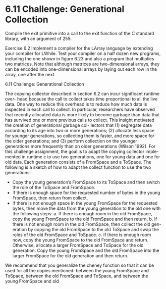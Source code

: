 # 6.11 Challenge: Generational Collection

Compile the exit primitive into a call to the exit function of the C standard library, with an argument of 255.

Exercise 6.2 Implement a compiler for the LArray language by extending your compiler for LWhile. Test your compiler on a half dozen new programs, including the one shown in figure 6.23 and also a program that multiplies two matrices. Note that although matrices are two-dimensional arrays, they can be encoded into one-dimensional arrays by laying out each row in the array, one after the next.

6.11 Challenge: Generational Collection

The copying collector described in section 6.2 can incur significant runtime over- head because the call to collect takes time proportional to all the live data. One way to reduce this overhead is to reduce how much data is inspected in each call to collect. In particular, researchers have observed that recently allocated data is more likely to become garbage than data that has survived one or more previous calls to collect. This insight motivated the creation of generational garbage col- lectors that (1) segregate data according to its age into two or more generations; (2) allocate less space for younger generations, so collecting them is faster, and more space for the older generations; and (3) perform collection on the younger generations more frequently than on older generations (Wilson 1992). For this challenge assignment, the goal is to adapt the copying collector imple- mented in runtime.c to use two generations, one for young data and one for old data. Each generation consists of a FromSpace and a ToSpace. The following is a sketch of how to adapt the collect function to use the two generations:

* Copy the young generation’s FromSpace to its ToSpace and then switch the role
  of the ToSpace and FromSpace.
* If there is enough space for the requested number of bytes in the young
  FromSpace, then return from collect.
* If there is not enough space in the young FromSpace for the requested bytes,
  then move the data from the young generation to the old one with the following
  steps:
  a. If there is enough room in the old FromSpace, copy the young FromSpace to
  the old FromSpace and then return.
  b. If there is not enough room in the old FromSpace, then collect the old gen-
  eration by copying the old FromSpace to the old ToSpace and swap the roles
  of the old FromSpace and ToSpace.
  c. If there is enough room now, copy the young FromSpace to the old FromSpace
  and return. Otherwise, allocate a larger FromSpace and ToSpace for the old
  generation. Copy the young FromSpace and the old FromSpace into the larger
  FromSpace for the old generation and then return.

We recommend that you generalize the cheney function so that it can be used for all the copies mentioned: between the young FromSpace and ToSpace, between the old FromSpace and ToSpace, and between the young FromSpace and old

